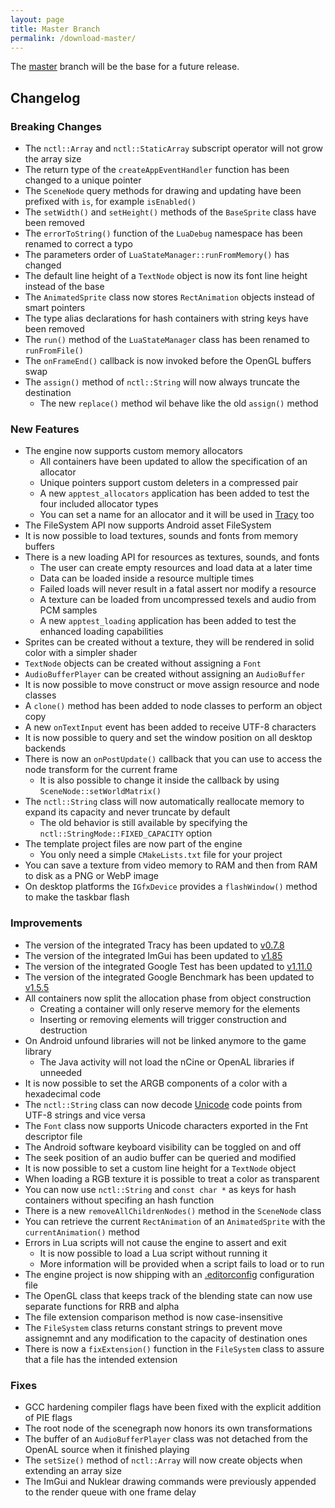 ```yaml
---
layout: page
title: Master Branch
permalink: /download-master/
---
```


The [master](https://github.com/nCine/nCine/tree/master) branch will be the base for a future release.

## Changelog

### Breaking Changes
- The `nctl::Array` and `nctl::StaticArray` subscript operator will not grow the array size
- The return type of the `createAppEventHandler` function has been changed to a unique pointer
- The `SceneNode` query methods for drawing and updating have been prefixed with `is`, for example `isEnabled()`
- The `setWidth()` and `setHeight()` methods of the `BaseSprite` class have been removed
- The `errorToString()` function of the `LuaDebug` namespace has been renamed to correct a typo
- The parameters order of `LuaStateManager::runFromMemory()` has changed
- The default line height of a `TextNode` object is now its font line height instead of the base
- The `AnimatedSprite` class now stores `RectAnimation` objects instead of smart pointers
- The type alias declarations for hash containers with string keys have been removed
- The `run()` method of the `LuaStateManager` class has been renamed to `runFromFile()`
- The `onFrameEnd()` callback is now invoked before the OpenGL buffers swap
- The `assign()` method of `nctl::String` will now always truncate the destination
  - The new `replace()` method wil behave like the old `assign()` method

### New Features
- The engine now supports custom memory allocators
  - All containers have been updated to allow the specification of an allocator
  - Unique pointers support custom deleters in a compressed pair
  - A new `apptest_allocators` application has been added to test the four included allocator types
  - You can set a name for an allocator and it will be used in [Tracy](https://github.com/wolfpld/tracy/releases/tag/v0.7.3) too
- The FileSystem API now supports Android asset FileSystem
- It is now possible to load textures, sounds and fonts from memory buffers
- There is a new loading API for resources as textures, sounds, and fonts
  - The user can create empty resources and load data at a later time
  - Data can be loaded inside a resource multiple times
  - Failed loads will never result in a fatal assert nor modify a resource
  - A texture can be loaded from uncompressed texels and audio from PCM samples
  - A new `apptest_loading` application has been added to test the enhanced loading capabilities
- Sprites can be created without a texture, they will be rendered in solid color with a simpler shader
- `TextNode` objects can be created without assigning a `Font`
- `AudioBufferPlayer` can be created without assigning an `AudioBuffer`
- It is now possible to move construct or move assign resource and node classes
- A `clone()` method has been added to node classes to perform an object copy
- A new `onTextInput` event has been added to receive UTF-8 characters
- It is now possible to query and set the window position on all desktop backends
- There is now an `onPostUpdate()` callback that you can use to access the node transform for the current frame
  - It is also possible to change it inside the callback by using `SceneNode::setWorldMatrix()`
- The `nctl::String` class will now automatically reallocate memory to expand its capacity and never truncate by default
  - The old behavior is still available by specifying the `nctl::StringMode::FIXED_CAPACITY` option
- The template project files are now part of the engine
  - You only need a simple `CMakeLists.txt` file for your project
- You can save a texture from video memory to RAM and then from RAM to disk as a PNG or WebP image
- On desktop platforms the `IGfxDevice` provides a `flashWindow()` method to make the taskbar flash

### Improvements
- The version of the integrated Tracy has been updated to [v0.7.8](https://github.com/wolfpld/tracy/releases/tag/v0.7.8)
- The version of the integrated ImGui has been updated to [v1.85](https://github.com/ocornut/imgui/releases/tag/v1.85)
- The version of the integrated Google Test has been updated to [v1.11.0](https://github.com/google/googletest/releases/tag/release-1.11.0)
- The version of the integrated Google Benchmark has been updated to [v1.5.5](https://github.com/google/benchmark/releases/tag/v1.5.5)
- All containers now split the allocation phase from object construction
  - Creating a container will only reserve memory for the elements
  - Inserting or removing elements will trigger construction and destruction
- On Android unfound libraries will not be linked anymore to the game library
  - The Java activity will not load the nCine or OpenAL libraries if unneeded
- It is now possible to set the ARGB components of a color with a hexadecimal code
- The `nctl::String` class can now decode [Unicode](http://unicode.org) code points from UTF-8 strings and vice versa
- The `Font` class now supports Unicode characters exported in the Fnt descriptor file
- The Android software keyboard visibility can be toggled on and off
- The seek position of an audio buffer can be queried and modified
- It is now possible to set a custom line height for a `TextNode` object
- When loading a RGB texture it is possible to treat a color as transparent
- You can now use `nctl::String` and `const char *` as keys for hash containers without specifing an hash function
- There is a new `removeAllChildrenNodes()` method in the `SceneNode` class
- You can retrieve the current `RectAnimation` of an `AnimatedSprite` with the `currentAnimation()` method
- Errors in Lua scripts will not cause the engine to assert and exit
  - It is now possible to load a Lua script without running it
  - More information will be provided when a script fails to load or to run
- The engine project is now shipping with an [.editorconfig](https://editorconfig.org/) configuration file
- The OpenGL class that keeps track of the blending state can now use separate functions for RRB and alpha
- The file extension comparison method is now case-insensitive
- The `FileSystem` class returns constant strings to prevent move assignemnt and any modification to the capacity of destination ones
- There is now a `fixExtension()` function in the `FileSystem` class to assure that a file has the intended extension

### Fixes
- GCC hardening compiler flags have been fixed with the explicit addition of PIE flags
- The root node of the scenegraph now honors its own transformations
- The buffer of an `AudioBufferPlayer` class was not detached from the OpenAL source when it finished playing
- The `setSize()` method of `nctl::Array` will now create objects when extending an array size
- The ImGui and Nuklear drawing commands were previously appended to the render queue with one frame delay
